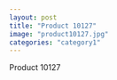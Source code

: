 ```yaml
---
layout: post
title: "Product 10127"
image: "product10127.jpg"
categories: "category1"
---
```

Product 10127
